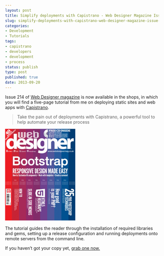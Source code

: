 ```yaml
---
layout: post
title: Simplify deployments with Capistrano - Web Designer Magazine Issue 214
slug: simplify-deployments-with-capistrano-web-designer-magazine-issue-214
categories:
- Development
- Tutorials
tags:
- capistrano
- developers
- development
- process
status: publish
type: post
published: true
date: 2013-09-20
---
```

<p>Issue 214 of <a title="Visit webdesignermag.co.uk" href="http://webdesignermag.co.uk" target="_blank">Web Designer magazine</a> is now available in the shops, in which you will find a five-page tutorial from me on deploying static sites and web apps with <a title="Capistrano on Github" href="https://github.com/capistrano/capistrano" target="_blank">Capistrano</a>.</p>
<blockquote><p>Take the pain out of deployments with Capistrano, a powerful tool to help automate your release process</p></blockquote>
<p><img class="size-medium wp-image-7739 alignright" alt="Web Designer magazine issue 214" src="/assets/uploads/2013/09/webdes_214_cover-230x300.png" /></p>
<p>The tutorial guides the reader through the installation of required libraries and gems, setting up a release configuration and running deployments onto remote servers from the command line.</p>
<p>If you haven’t got your copy yet, <a title="Get your copy of Web Designer magazine issue 214 here" href="https://www.imagineshop.co.uk/magazines/webdesigner/web-designer-issue-214.html" target="_blank">grab one now.</a></p>
